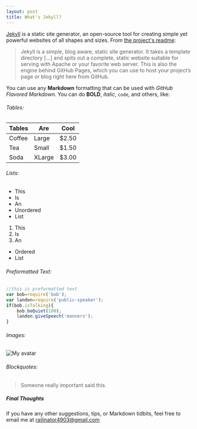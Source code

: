 ```yaml
---
layout: post
title: What's Jekyll?
---
```


[Jekyll](http://jekyllrb.com) is a static site generator, an open-source tool for creating simple yet powerful websites of all shapes and sizes. From [the project's readme](https://github.com/mojombo/jekyll/blob/master/README.markdown):

  > Jekyll is a simple, blog aware, static site generator. It takes a template directory [...] and spits out a complete, static website suitable for serving with Apache or your favorite web server. This is also the engine behind GitHub Pages, which you can use to host your project’s page or blog right here from GitHub.

You can use any __Markdown__ formatting that can be used with _GitHub Flavored Markdown_. You can do __BOLD__, _italic_, `code`, and others, like:

###### Tables:
| Tables | Are    | Cool  |
| ------ | ------ | ----- |
| Coffee | Large  | $2.50 |
| Tea    | Small  | $1.50 |
| Soda   | XLarge | $3.00 |

###### Lists:
- This
- Is
- An
- Unordered
- List

1. This
2. Is
3. An
  - Ordered
  - List

###### Preformatted Text:
```javascript
//this is preformatted text
var bob=require('bob');
var landon=require('public-speaker');
if(bob.isTalking){
    bob.beQuiet(100);
    landon.giveSpeech('manners');
}
```

###### Images:
![My avatar](http://image.ibb.co/nA3U2R/avatar_1_400.png)

###### Blockquotes:
> Someone really important said this.

##### Final Thoughts
If you have any other suggestions, tips, or Markdown tidbits, feel free to email me at [railinator4903@gmail.com](mailto:railinator4903@gmail.com)